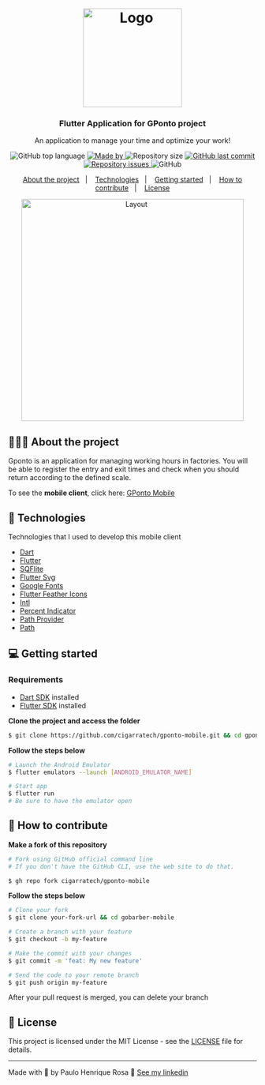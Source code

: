 <h1 align="center">
  <img alt="Logo" src="https://github.com/paulohenriquerosa/gobarber-mobile/blob/master/img/logo.png" width="200px">
</h1>

<h3 align="center">
  Flutter Application for GPonto project
</h3>

<p align="center">An application to manage your time and optimize your work!</p>

<p align="center">
  <img alt="GitHub top language" src="https://img.shields.io/github/languages/top/cigarratech/gponto-mobile?color=%0C9869">

  <a href="https://www.linkedin.com/in/paulo-henrique-rosa/" target="_blank" rel="noopener noreferrer">
    <img alt="Made by"  src="https://img.shields.io/badge/made%20by-paulo%20henrique-%0C9869">
  </a>

  <img alt="Repository size" src="https://img.shields.io/github/repo-size/cigarratech/gponto-mobile?color=%0C9869">

  <a href="https://github.com/cigarratech/gponto-mobile/commits/master">
    <img alt="GitHub last commit" src="https://img.shields.io/github/last-commit/cigarratech/gponto-mobile?color=%0C9869">
  </a>

  <a href="https://github.com/cigarratech/gponto-mobile/issues">
    <img alt="Repository issues" src="https://img.shields.io/github/issues/cigarratech/gponto-mobile?color=%0C9869">
  </a>

  <img alt="GitHub" src="https://img.shields.io/github/license/cigarratech/gponto-mobile?color=%0C9869">
</p>

<p align="center">
  <a href="#%EF%B8%8F-about-the-project">About the project</a>&nbsp;&nbsp;&nbsp;|&nbsp;&nbsp;&nbsp;
  <a href="#-technologies">Technologies</a>&nbsp;&nbsp;&nbsp;|&nbsp;&nbsp;&nbsp;
  <a href="#-getting-started">Getting started</a>&nbsp;&nbsp;&nbsp;|&nbsp;&nbsp;&nbsp;
  <a href="#-how-to-contribute">How to contribute</a>&nbsp;&nbsp;&nbsp;|&nbsp;&nbsp;&nbsp;
  <a href="#-license">License</a>
</p>

<p align="center">
  <img alt="Layout" height="450" src="https://github.com/paulohenriquerosa/gobarber-mobile/blob/master/img/mobile.png">
</p>

## 💇🏻‍♂️ About the project

Gponto is an application for managing working hours in factories. You will be able to register the entry and exit times and check when you should return according to the defined scale.

To see the **mobile client**, click here: [GPonto Mobile](https://github.com/paulohenriquerosa/gobarber-mobile)

## 🚀 Technologies

Technologies that I used to develop this mobile client

- [Dart](https://dart.dev/)
- [Flutter](https://flutter.dev/)
- [SQFlite](https://github.com/tekartik/sqflite)
- [Flutter Svg](https://github.com/dnfield/flutter_svg)
- [Google Fonts](https://github.com/material-foundation/google-fonts-flutter)
- [Flutter Feather Icons](https://github.com/muj-programmer/flutter_feather_icons)
- [Intl](https://github.com/dart-lang/intl)
- [Percent Indicator](https://github.com/diegoveloper/flutter_percent_indicator/)
- [Path Provider](https://github.com/flutter/plugins)
- [Path](https://github.com/dart-lang/path)

## 💻 Getting started

### Requirements

- [Dart SDK](https://dart.dev/get-dart) installed
- [Flutter SDK](https://flutter.dev/) installed

**Clone the project and access the folder**

```bash
$ git clone https://github.com/cigarratech/gponto-mobile.git && cd gponto-mobile
```

**Follow the steps below**

```bash
# Launch the Android Emulator
$ flutter emulators --launch [ANDROID_EMULATOR_NAME]

# Start app 
$ flutter run
# Be sure to have the emulator open

```

## 🤔 How to contribute

**Make a fork of this repository**

```bash
# Fork using GitHub official command line
# If you don't have the GitHub CLI, use the web site to do that.

$ gh repo fork cigarratech/gponto-mobile
```

**Follow the steps below**

```bash
# Clone your fork
$ git clone your-fork-url && cd gobarber-mobile

# Create a branch with your feature
$ git checkout -b my-feature

# Make the commit with your changes
$ git commit -m 'feat: My new feature'

# Send the code to your remote branch
$ git push origin my-feature
```

After your pull request is merged, you can delete your branch

## 📝 License

This project is licensed under the MIT License - see the [LICENSE](LICENSE) file for details.

---

Made with 💜 by Paulo Henrique Rosa 👋 [See my linkedin](https://www.linkedin.com/in/paulo-henrique-rosa/)